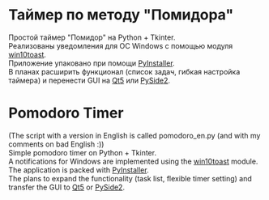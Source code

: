 # Таймер по методу "Помидора"
Простой таймер "Помидор" на Python + Tkinter.  
Реализованы уведомления для ОС Windows с помощью модуля [win10toast](https://github.com/jithurjacob/Windows-10-Toast-Notifications).  
Приложение упаковано при помощи [PyInstaller](https://pypi.org/project/pyinstaller/).  
В планах расширить функционал (список задач, гибкая настройка таймера) и перенести GUI на [Qt5](https://pypi.org/project/PyQt5/) или [PySide2](https://pypi.org/project/PySide2/).

# Pomodoro Timer
(The script with a version in English is called pomodoro_en.py (and with my comments on bad English :))  
Simple pomodoro timer on Python + Tkinter.  
A notifications for Windows are implemented using the [win10toast](https://github.com/jithurjacob/Windows-10-Toast-Notifications) module.  
The application is packed with [PyInstaller](https://pypi.org/project/pyinstaller/).  
The plans to expand the functionality (task list, flexible timer setting) and transfer the GUI to [Qt5](https://pypi.org/project/PyQt5/) or [PySide2](https://pypi.org/project/PySide2/).
